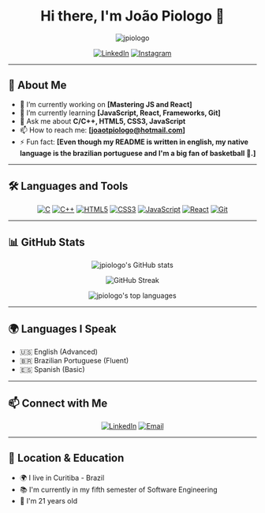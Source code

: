 <h1 align="center">Hi there, I'm João Piologo 👋</h1>

<p align="center">
  <img src="https://komarev.com/ghpvc/?username=jpiologo&label=Profile%20views&color=0e75b6&style=flat" alt="jpiologo" />
</p>

<p align="center">
  <a href="https://www.linkedin.com/in/jo%C3%A3o-piologo-85ba9a226/"><img src="https://img.shields.io/badge/-LinkedIn-blue?style=flat&logo=linkedin" alt="LinkedIn"></a>
  <a href="https://instagram.com/jpiologo"><img src="https://img.shields.io/badge/-Instagram-E4405F?style=flat&logo=instagram&logoColor=white" alt="Instagram"></a>
</p>

---

## 🚀 About Me

- 🔭 I’m currently working on **[Mastering JS and React]**
- 🌱 I’m currently learning **[JavaScript, React, Frameworks, Git]**
- 💬 Ask me about **C/C++, HTML5, CSS3, JavaScript**
- 📫 How to reach me: **[joaotpiologo@hotmail.com]**
- ⚡ Fun fact: **[Even though my README is written in english, my native language is the brazilian portuguese and I'm a big fan of basketball 🏀.]**

---

## 🛠️ Languages and Tools

<p align="center">
  <a href="https://www.cprogramming.com/" target="_blank"><img src="https://img.shields.io/badge/C-00599C?style=flat&logo=c&logoColor=white" alt="C"></a>
  <a href="https://isocpp.org/" target="_blank"><img src="https://img.shields.io/badge/C%2B%2B-00599C?style=flat&logo=c%2B%2B&logoColor=white" alt="C++"></a>
  <a href="https://developer.mozilla.org/en-US/docs/Web/HTML" target="_blank"><img src="https://img.shields.io/badge/HTML5-E34F26?style=flat&logo=html5&logoColor=white" alt="HTML5"></a>
  <a href="https://developer.mozilla.org/en-US/docs/Web/CSS" target="_blank"><img src="https://img.shields.io/badge/CSS3-1572B6?style=flat&logo=css3&logoColor=white" alt="CSS3"></a>
  <a href="https://developer.mozilla.org/en-US/docs/Web/JavaScript" target="_blank"><img src="https://img.shields.io/badge/JavaScript-F7DF1E?style=flat&logo=javascript&logoColor=black" alt="JavaScript"></a>
  <a href="https://reactjs.org/" target="_blank"><img src="https://img.shields.io/badge/React-61DAFB?style=flat&logo=react&logoColor=white" alt="React"></a>
  <a href="https://git-scm.com/" target="_blank"><img src="https://img.shields.io/badge/Git-F05032?style=flat&logo=git&logoColor=white" alt="Git"></a>
</p>

---

## 📊 GitHub Stats

<p align="center">
  <img src="https://github-readme-stats.vercel.app/api?username=jpiologo&show_icons=true&theme=radical" alt="jpiologo's GitHub stats">
</p>

<p align="center">
  <img src="https://streak-stats.demolab.com?user=jpiologo&theme=radical" alt="GitHub Streak">
</p>

<p align="center">
  <img src="https://github-readme-stats.vercel.app/api/top-langs/?username=jpiologo&layout=compact&theme=radical" alt="jpiologo's top languages">
</p>

---

## 🌍 Languages I Speak

- 🇺🇸 English (Advanced)
- 🇧🇷 Brazilian Portuguese (Fluent)
- 🇪🇸 Spanish (Basic)

---

## 📫 Connect with Me

<p align="center">
  <a href="https://www.linkedin.com/in/jo%C3%A3o-piologo-85ba9a226/"><img src="https://img.shields.io/badge/LinkedIn-0077B5?style=flat&logo=linkedin&logoColor=white" alt="LinkedIn"></a>
  <a href="mailto:joaotpiologo@hotmail.com"><img src="https://img.shields.io/badge/Email-D14836?style=flat&logo=gmail&logoColor=white" alt="Email"></a>
</p>

---

## 📍 Location & Education

- 🌍 I live in Curitiba - Brazil
- 📚 I'm currently in my fifth semester of Software Engineering
- 🎂 I'm 21 years old
